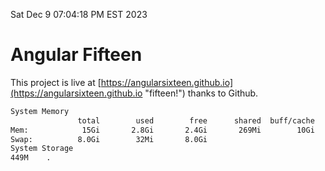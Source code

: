 Sat Dec  9 07:04:18 PM EST 2023

# Angular Fifteen


This project is live at [https://angularsixteen.github.io](https://angularsixteen.github.io "fifteen!") thanks to Github.

```bash
System Memory
               total        used        free      shared  buff/cache   available
Mem:            15Gi       2.8Gi       2.4Gi       269Mi        10Gi        12Gi
Swap:          8.0Gi        32Mi       8.0Gi
System Storage
449M	.
